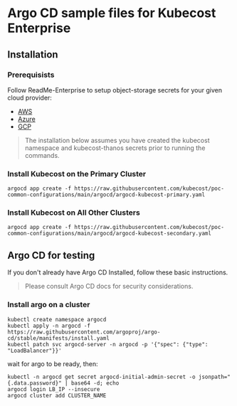 # Argo CD sample files for Kubecost Enterprise

## Installation

### Prerequisists

Follow ReadMe-Enterprise to setup object-storage secrets for your given cloud provider:
- [AWS](../aws/README-enterprise.md)
- [Azure](../azure/README-enterprise.md)
- [GCP](../gcp/README-enterprise.md)

 > The installation below assumes you have created the kubecost namespace and kubecost-thanos secrets prior to running the commands.

### Install Kubecost on the Primary Cluster

```
argocd app create -f https://raw.githubusercontent.com/kubecost/poc-common-configurations/main/argocd/argocd-kubecost-primary.yaml
```

### Install Kubecost on All Other Clusters

```
argocd app create -f https://raw.githubusercontent.com/kubecost/poc-common-configurations/main/argocd/argocd-kubecost-secondary.yaml
```

## Argo CD for testing

If you don't already have Argo CD Installed, follow these basic instructions.

 > Please consult Argo CD docs for security considerations.

### Install argo on a cluster

```
kubectl create namespace argocd
kubectl apply -n argocd -f https://raw.githubusercontent.com/argoproj/argo-cd/stable/manifests/install.yaml
kubectl patch svc argocd-server -n argocd -p '{"spec": {"type": "LoadBalancer"}}'
```

wait for argo to be ready, then:

```
kubectl -n argocd get secret argocd-initial-admin-secret -o jsonpath="{.data.password}" | base64 -d; echo
argocd login LB_IP --insecure
argocd cluster add CLUSTER_NAME
```
